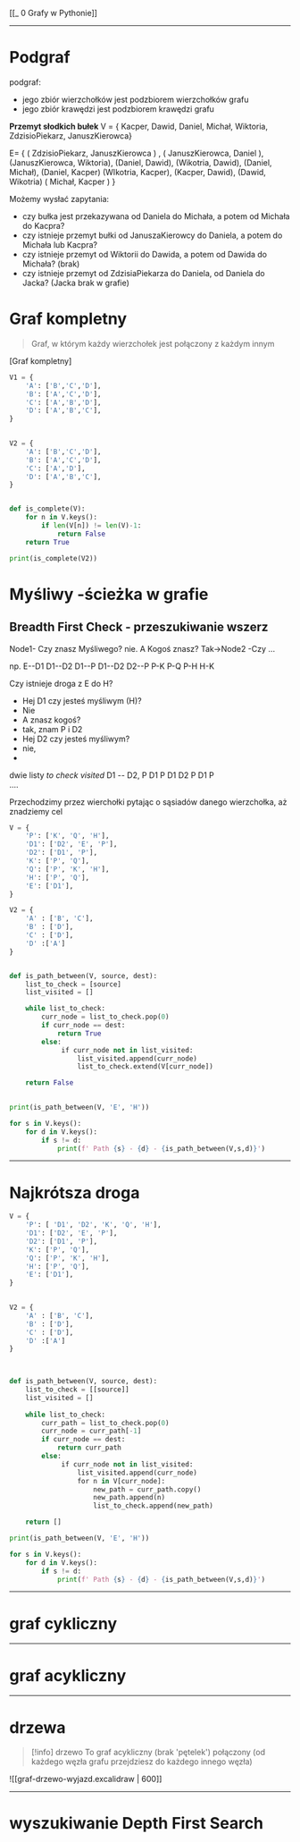 [[_ 0 Grafy w Pythonie]]

----
# Podgraf
podgraf:
- jego zbiór wierzchołków jest podzbiorem wierzchołków grafu
- jego zbiór krawędzi jest podzbiorem krawędzi grafu

**Przemyt słodkich bułek**
V = { Kacper, Dawid, Daniel, Michał, Wiktoria, ZdzisioPiekarz, JanuszKierowca}

E= {
( ZdzisioPiekarz, JanuszKierowca ) ,
( JanuszKierowca, Daniel ),
(JanuszKierowca, Wiktoria),
(Daniel, Dawid),
(Wikotria, Dawid),
(Daniel, Michał),
(Daniel, Kacper)
(WIkotria, Kacper),
(Kacper, Dawid),
(Dawid, Wikotria)
( Michał, Kacper )
}

Możemy wysłać zapytania:
- czy bułka jest przekazywana od Daniela do Michała, a potem od Michała do Kacpra?
- czy istnieje przemyt bułki od JanuszaKierowcy do Daniela, a potem do Michała lub Kacpra?
- czy istnieje przemyt od Wiktorii do Dawida, a potem od Dawida do Michała? (brak)
- czy istnieje przemyt od ZdzisiaPiekarza do Daniela, od Daniela do Jacka? (Jacka brak w grafie)






# Graf kompletny
> Graf, w którym każdy wierzchołek jest połączony z każdym innym

[Graf kompletny]

```python
V1 = {
    'A': ['B','C','D'],
    'B': ['A','C','D'],
    'C': ['A','B','D'],
    'D': ['A','B','C'],
}

  
V2 = {
    'A': ['B','C','D'],
    'B': ['A','C','D'],
    'C': ['A','D'],
    'D': ['A','B','C'],
}


def is_complete(V):
    for n in V.keys():
        if len(V[n]) != len(V)-1:
            return False
    return True

print(is_complete(V2))
```



# Myśliwy -ścieżka w grafie

## Breadth First Check - przeszukiwanie wszerz
Node1- Czy znasz Myśliwego? nie. A Kogoś znasz? Tak->Node2 -Czy ... 


np. 
	E--D1
		D1--D2
		D1--P
		D1--D2
		D2--P
					P-K
					P-Q
					P-H
						H-K
						
Czy istnieje droga z E do H?
- Hej D1 czy jesteś myśliwym (H)?
- Nie
- A znasz kogoś?
- tak, znam P i D2
- Hej D2 czy jesteś myśliwym?
- nie, 
- 
dwie listy
*to check*                        *visited*
D1                                      --
D2, P                                 D1
P                                        D1  D2
P D1 P                              
....

Przechodzimy przez wierchołki pytając o sąsiadów danego wierzchołka, aż znadziemy cel

```python
V = {
    'P': ['K', 'Q', 'H'],
    'D1': ['D2', 'E', 'P'],
    'D2': ['D1', 'P'],
    'K': ['P', 'Q'],
    'Q': ['P', 'K', 'H'],
    'H': ['P', 'Q'],
    'E': ['D1'],
}

V2 = {
    'A' : ['B', 'C'],
    'B' : ['D'],
    'C' : ['D'],
    'D' :['A']
}


def is_path_between(V, source, dest):
    list_to_check = [source]
    list_visited = []

    while list_to_check:
        curr_node = list_to_check.pop(0)
        if curr_node == dest:
            return True
        else:
             if curr_node not in list_visited:
                 list_visited.append(curr_node)
                 list_to_check.extend(V[curr_node])

    return False
  

print(is_path_between(V, 'E', 'H'))

for s in V.keys():
    for d in V.keys():
        if s != d:
            print(f' Path {s} - {d} - {is_path_between(V,s,d)}')
```

----------
# Najkrótsza droga
```python
V = {
    'P': [ 'D1', 'D2', 'K', 'Q', 'H'],
    'D1': ['D2', 'E', 'P'],
    'D2': ['D1', 'P'],
    'K': ['P', 'Q'],
    'Q': ['P', 'K', 'H'],
    'H': ['P', 'Q'],
    'E': ['D1'],
}
 

V2 = {
    'A' : ['B', 'C'],
    'B' : ['D'],
    'C' : ['D'],
    'D' :['A']
}

  

def is_path_between(V, source, dest):
    list_to_check = [[source]]
    list_visited = []
  
    while list_to_check:
        curr_path = list_to_check.pop(0)
        curr_node = curr_path[-1]
        if curr_node == dest:
            return curr_path
        else:
             if curr_node not in list_visited:
                 list_visited.append(curr_node)
                 for n in V[curr_node]:
                     new_path = curr_path.copy()
                     new_path.append(n)
                     list_to_check.append(new_path)

    return []

print(is_path_between(V, 'E', 'H'))

for s in V.keys():
    for d in V.keys():
        if s != d:
            print(f' Path {s} - {d} - {is_path_between(V,s,d)}')
```

--------
# graf cykliczny









---------------
# graf acykliczny










-----------------
# drzewa 
>[!info] drzewo
>To graf acykliczny (brak 'pętelek') połączony (od każdego węzła grafu przejdziesz do każdego innego węzła)


![[graf-drzewo-wyjazd.excalidraw | 600]]




--------------------------------
# wyszukiwanie Depth First Search





























